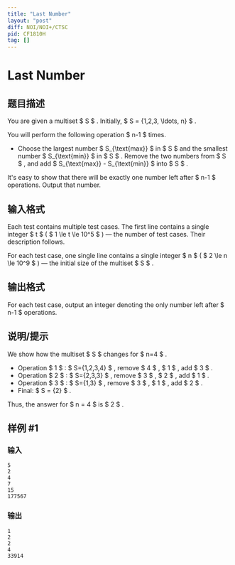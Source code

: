 ```yaml
---
title: "Last Number"
layout: "post"
diff: NOI/NOI+/CTSC
pid: CF1810H
tag: []
---
```


# Last Number

## 题目描述

You are given a multiset $ S $ . Initially, $ S = \{1,2,3, \ldots, n\} $ .

You will perform the following operation $ n-1 $ times.

- Choose the largest number $ S_{\text{max}} $ in $ S $ and the smallest number $ S_{\text{min}} $ in $ S $ . Remove the two numbers from $ S $ , and add $ S_{\text{max}} - S_{\text{min}} $ into $ S $ .

It's easy to show that there will be exactly one number left after $ n-1 $ operations. Output that number.

## 输入格式

Each test contains multiple test cases. The first line contains a single integer $ t $ ( $ 1 \le t \le 10^5 $ ) — the number of test cases. Their description follows.

For each test case, one single line contains a single integer $ n $ ( $ 2 \le n \le 10^9 $ ) — the initial size of the multiset $ S $ .

## 输出格式

For each test case, output an integer denoting the only number left after $ n-1 $ operations.

## 说明/提示

We show how the multiset $ S $ changes for $ n=4 $ .

- Operation $ 1 $ : $ S=\{1,2,3,4\} $ , remove $ 4 $ , $ 1 $ , add $ 3 $ .
- Operation $ 2 $ : $ S=\{2,3,3\} $ , remove $ 3 $ , $ 2 $ , add $ 1 $ .
- Operation $ 3 $ : $ S=\{1,3\} $ , remove $ 3 $ , $ 1 $ , add $ 2 $ .
- Final: $ S = \{2\} $ .

Thus, the answer for $ n = 4 $ is $ 2 $ .

## 样例 #1

### 输入

```
5
2
4
7
15
177567
```

### 输出

```
1
2
2
4
33914
```


